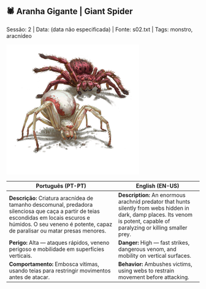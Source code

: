 ## 🕷️ Aranha Gigante | Giant Spider

Sessão: 2 | Data: (data não especificada) | Fonte: s02.txt | Tags: monstro, aracnídeo

![Aranha Gigante](giant_spider.png)

| **Português (PT-PT)** | **English (EN-US)** |
|-----------------------|---------------------|
| **Descrição:** Criatura aracnídea de tamanho descomunal, predadora silenciosa que caça a partir de teias escondidas em locais escuros e húmidos. O seu veneno é potente, capaz de paralisar ou matar presas menores. | **Description:** An enormous arachnid predator that hunts silently from webs hidden in dark, damp places. Its venom is potent, capable of paralyzing or killing smaller prey. |
| **Perigo:** Alta — ataques rápidos, veneno perigoso e mobilidade em superfícies verticais. | **Danger:** High — fast strikes, dangerous venom, and mobility on vertical surfaces. |
| **Comportamento:** Embosca vítimas, usando teias para restringir movimentos antes de atacar. | **Behavior:** Ambushes victims, using webs to restrain movement before attacking. |



















